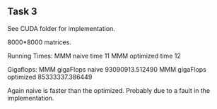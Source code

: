 ## Task 3

See CUDA folder for implementation.

8000*8000 matrices.

Running Times:
    MMM naive time           11
    MMM optimized time       12

Gigaflops:
    MMM gigaFlops naive      93090913.512490
    MMM gigaFlops optimized  85333337.386449

Again naive is faster than the optimized. Probably due to a fault in the implementation.

